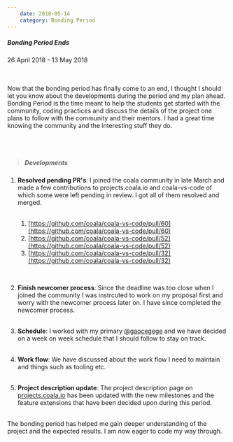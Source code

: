 ```yaml
---
    date: 2018-05-14
    category: Bonding Period
---
```


##### Bonding Period Ends
26 April 2018 - 13 May 2018

<br/><br/>
Now that the bonding period has finally come to an end, I thought
I should let you know about the developments during the period and
my plan ahead. Bonding Period is the time meant to help the students
get started with the community, coding practices and discuss the details
of the project one plans to follow with the community and their mentors.
I had a great time knowing the community and the interesting stuff they do.

<br/><br/>
> ##### Developments

1. **Resolved pending PR's**:
  I joined the coala community in late March and made a few
  contributions to projects.coala.io and coala-vs-code of
  which some were left pending in review. I got all of them
  resolved and merged.<br/><br/>

    1. [https://github.com/coala/coala-vs-code/pull/60](https://github.com/coala/coala-vs-code/pull/60)
    2. [https://github.com/coala/coala-vs-code/pull/52](https://github.com/coala/coala-vs-code/pull/52)
    3. [https://github.com/coala/coala-vs-code/pull/32](https://github.com/coala/coala-vs-code/pull/32)

  <br/>

2. **Finish newcomer process**:
  Since the deadline was too close when I joined the community
  I was instrcuted to work on my proposal first and worry with
  the newcomer process later on. I have since completed the
  newcomer process.<br/><br/>

3. **Schedule**:
  I worked with my primary [@gaocegege](https://github.com/gaocegege)
  and we have decided on a week on week schedule that I should follow
  to stay on track.<br/><br/>

4. **Work flow**:
  We have discussed about the work flow I need to maintain and things
  such as tooling etc.<br/><br/>

5. **Project description update**:
  The project description page on [projects.coala.io](http://projects.coala.io/#/projects?project=coala_language_server&lang=en)
  has been updated with the new milestones and the feature extensions
  that have been decided upon during this period.

<br/>The bonding period has helped me gain deeper understanding of the
project and the expected results. I am now eager to code my way
through.
